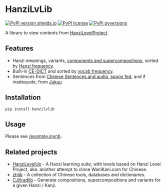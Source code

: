 # HanziLvLib

[![PyPI version shields.io](https://img.shields.io/pypi/v/hanzilvlib.svg)](https://pypi.python.org/pypi/hanzilvlib/)
[![PyPI license](https://img.shields.io/pypi/l/hanzilvlib.svg)](https://pypi.python.org/pypi/hanzilvlib/)
[![PyPI pyversions](https://img.shields.io/pypi/pyversions/hanzilvlib.svg)](https://pypi.python.org/pypi/hanzilvlib/)

A library to view contents from [HanziLevelProject](http://hanzilevelproject.blogspot.com/#!).

## Features

- Hanzi meanings, variants, [components and supercompositions](https://github.com/patarapolw/cjkradlib), sorted by [Hanzi frequency](http://lingua.mtsu.edu/chinese-computing/statistics/char/list.php?Which=MO).
- Built-in [CE-DICT](https://www.mdbg.net/chinese/dictionary) and sorted by [vocab frequency](https://pypi.org/project/wordfreq/).
- Sentences from [Chinese Sentences and audio, spoon fed](https://ankiweb.net/shared/info/867291675), and if inadequate, from [Jukuu](http://jukuu.com)

## Installation

```commandline
pip install hanzilvlib
```

## Usage

Please see [/example.ipynb](https://github.com/patarapolw/hanzilvlib/blob/master/example.ipynb).

## Related projects

- [HanziLevelUp](https://github.com/patarapolw/HanziLevelUp) - A Hanzi learning suite, with levels based on Hanzi Level Project, aka. another attempt to clone WaniKani.com for Chinese.
- [zhlib](https://github.com/patarapolw/zhlib) - A collection of Chinese tools, databases and dictionaries.
- [CJKradlib](https://github.com/patarapolw/cjkradlib) - Generate compositions, supercompositions and variants for a given Hanzi / Kanji.

